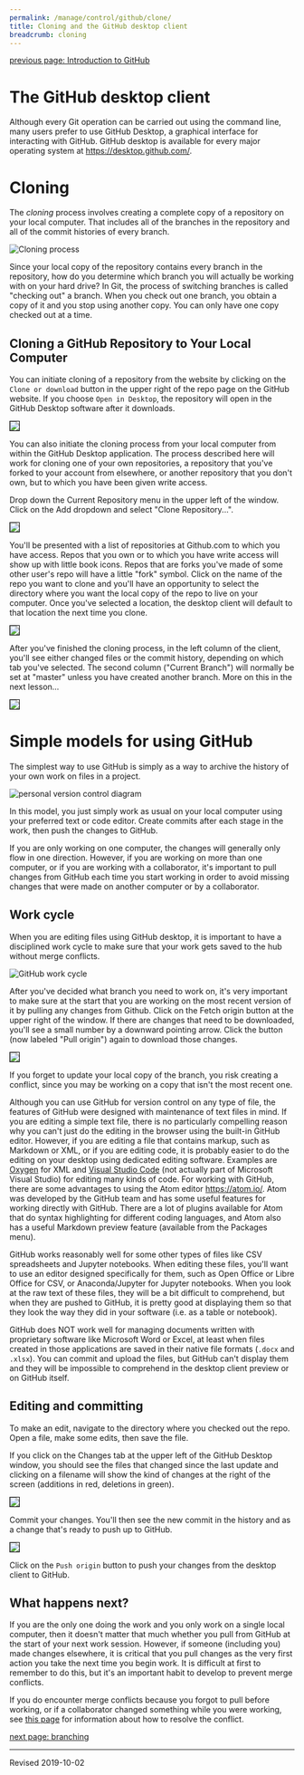 ```yaml
---
permalink: /manage/control/github/clone/
title: Cloning and the GitHub desktop client
breadcrumb: cloning
---
```


[previous page: Introduction to GitHub](../intro/)

# The GitHub desktop client

Although every Git operation can be carried out using the command line, many users prefer to use GitHub Desktop, a graphical interface for interacting with GitHub.  GitHub desktop is available for every major operating system at <https://desktop.github.com/>.  

# Cloning

The *cloning* process involves creating a complete copy of a repository on your local computer.  That includes all of the branches in the repository and all of the commit histories of every branch.  

![Cloning process](../images-clone/clone.jpg)

Since your local copy of the repository contains every branch in the repository, how do you determine which branch you will actually be working with on your hard drive?  In Git, the process of switching branches is called "checking out" a branch.  When you check out one branch, you obtain a copy of it and you stop using another copy.  You can only have one copy checked out at a time.

## Cloning a GitHub Repository to Your Local Computer

You can initiate cloning of a repository from the website by clicking on the `Clone or download` button in the upper right of the repo page on the GitHub website. If you choose `Open in Desktop`, the repository will open in the GitHub Desktop software after it downloads.

<img src="../images-clone/clone-from-github.png" style="border:1px solid black">

You can also initiate the cloning process from your local computer from within the GitHub Desktop application.  The process described here will work for cloning one of your own repositories, a repository that you've forked to your account from elsewhere, or another repository that you don't own, but to which you have been given write access.

Drop down the Current Repository menu in the upper left of the window.  Click on the Add dropdown and select "Clone Repository...".

<img src="../images-clone/desktop-clone-option.png" style="border:1px solid black">

You'll be presented with a list of repositories at Github.com to which you have access.  Repos that you own or to which you have write access will show up with little book icons.  Repos that are forks you've made of some other user's repo will have a little "fork" symbol.  Click on the name of the repo you want to clone and you'll have an opportunity to select the directory where you want the local copy of the repo to live on your computer.  Once you've selected a location, the desktop client will default to that location the next time you clone.

<img src="../images-clone/desktop-clone-location.png" style="border:1px solid black">

After you've finished the cloning process, in the left column of the client, you'll see either changed files or the commit history, depending on which tab you've selected.  The second column ("Current Branch") will normally be set at "master" unless you have created another branch.  More on this in the next lesson...

<img src="../images-clone/desktop-changed-files.png" style="border:1px solid black">

# Simple models for using GitHub

The simplest way to use GitHub is simply as a way to archive the history of your own work on files in a project.

<img src="../images-ways/personal-model.png" alt="personal version control diagram"/>

In this model, you just simply work as usual on your local computer using your preferred text or code editor.  Create commits after each stage in the work, then push the changes to GitHub.  

If you are only working on one computer, the changes will generally only flow in one direction.  However, if you are working on more than one computer, or if you are working with a collaborator, it's important to pull changes from GitHub each time you start working in order to avoid missing changes that were made on another computer or by a collaborator.

## Work cycle

When you are editing files using GitHub desktop, it is important to have a disciplined work cycle to make sure that your work gets saved to the hub without merge conflicts.

![GitHub work cycle](../images-clone/work-cycle.png)

After you've decided what branch you need to work on, it's very important to make sure at the start that you are working on the most recent version of it by pulling any changes from Github. Click on the Fetch origin button at the upper right of the window.  If there are changes that need to be downloaded, you'll see a small number by a downward pointing arrow.  Click the button (now labeled "Pull origin") again to download those changes.

<img src="../images-clone/download-changes.png" style="border:1px solid black">

If you forget to update your local copy of the branch, you risk creating a conflict, since you may be working on a copy that isn't the most recent one.

Although you can use GitHub for version control on any type of file, the features of GitHub were designed with maintenance of text files in mind.  If you are editing a simple text file, there is no particularly compelling reason why you can't just do the editing in the browser using the built-in GitHub editor.  However, if you are editing a file that contains markup, such as Markdown or XML, or if you are editing code, it is probably easier to do the editing on your desktop using dedicated editing software.  Examples are [Oxygen](https://www.oxygenxml.com/) for XML and [Visual Studio Code](https://code.visualstudio.com/) (not actually part of Microsoft Visual Studio) for editing many kinds of code.  For working with GitHub, there are some advantages to using the Atom editor <https://atom.io/>.  Atom was developed by the GitHub team and has some useful features for working directly with GitHub.  There are a lot of plugins available for Atom that do syntax highlighting for different coding languages, and Atom also has a useful Markdown preview feature (available from the Packages menu).

GitHub works reasonably well for some other types of files like CSV spreadsheets and Jupyter notebooks.  When editing these files, you'll want to use an editor designed specifically for them, such as Open Office or Libre Office for CSV, or Anaconda/Jupyter for Jupyter notebooks. When you look at the raw text of these files, they will be a bit difficult to comprehend, but when they are pushed to GitHub, it is pretty good at displaying them so that they look the way they did in your software (i.e. as a table or notebook).

GitHub does NOT work well for managing documents written with proprietary software like Microsoft Word or Excel, at least when files created in those applications are saved in their native file formats (`.docx` and `.xlsx`).  You can commit and upload the files, but GitHub can't display them and they will be impossible to comprehend in the desktop client preview or on GitHub itself.

## Editing and committing

To make an edit, navigate to the directory where you checked out the repo.  Open a file, make some edits, then save the file.  

If you click on the Changes tab at the upper left of the GitHub Desktop window, you should see the files that changed since the last update and clicking on a filename will show the kind of changes at the right of the screen (additions in red, deletions in green).  

<img src="../images-clone/file-changes.png" style="border:1px solid black">

Commit your changes.  You'll then see the new commit in the history and as a change that's ready to push up to GitHub.

<img src="../images-clone/make-commit.png" style="border:1px solid black">

Click on the `Push origin` button to push your changes from the desktop client to GitHub.

## What happens next?

If you are the only one doing the work and you only work on a single local computer, then it doesn't matter that much whether you pull from GitHub at the start of your next work session.  However, if someone (including you) made changes elsewhere, it is critical that you pull changes as the very first action you take the next time you begin work.  It is difficult at first to remember to do this, but it's an important habit to develop to prevent merge conflicts.  

If you do encounter merge conflicts because you forgot to pull before working, or if a collaborator changed something while you were working, see [this page](../conflicts/) for information about how to resolve the conflict.

[next page: branching](../branch/)

----
Revised 2019-10-02
